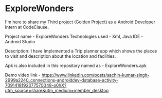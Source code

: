 # ExploreWonders 
I'm here to share my Third project (Golden Project) as a Android Developer Intern at CodeClause.

Project name - ExploreWonders
Technologies used - Xml, Java
IDE - Android Studio

Description:
I have Implemented a Trip planner app which shows the places to visit and description about the location and facilities.

Apk is also included in this repositary named as - ExploreWonders.apk

Demo video link - https://www.linkedin.com/posts/sachin-kumar-singh-2999a2240_connections-androiddev-database-activity-7091418192077570048-o0hX?utm_source=share&utm_medium=member_desktop
